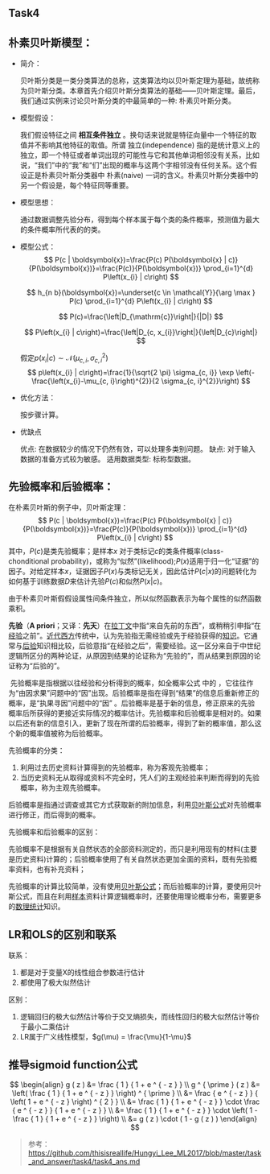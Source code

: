 ## Task4

## 朴素贝叶斯模型：

- 简介：

  贝叶斯分类是一类分类算法的总称，这类算法均以贝叶斯定理为基础，故统称为贝叶斯分类。本章首先介绍贝叶斯分类算法的基础——贝叶斯定理。最后，我们通过实例来讨论贝叶斯分类的中最简单的一种: 朴素贝叶斯分类。

- 模型假设：

  我们假设特征之间  **相互条件独立** 。换句话来说就是特征向量中一个特征的取值并不影响其他特征的取值。所谓 独立(independence) 指的是统计意义上的独立，即一个特征或者单词出现的可能性与它和其他单词相邻没有关系，比如说，“我们”中的“我”和“们”出现的概率与这两个字相邻没有任何关系。这个假设正是朴素贝叶斯分类器中 朴素(naive) 一词的含义。朴素贝叶斯分类器中的另一个假设是，每个特征同等重要。

  

- 模型思想：

  通过数据调整先验分布，得到每个样本属于每个类的条件概率，预测值为最大的条件概率所代表的的类。

- 模型公式：
  $$
  P(c | \boldsymbol{x})=\frac{P(c) P(\boldsymbol{x} | c)}{P(\boldsymbol{x})}=\frac{P(c)}{P(\boldsymbol{x})} \prod_{i=1}^{d} P\left(x_{i} | c\right)
  $$

  $$
  h_{n b}(\boldsymbol{x})=\underset{c \in \mathcal{Y}}{\arg \max } P(c) \prod_{i=1}^{d} P\left(x_{i} | c\right)
  $$

  $$
  P(c)=\frac{\left|D_{\mathrm{c}}\right|}{|D|}
  $$

  $$
  P\left(x_{i} | c\right)=\frac{\left|D_{c, x_{i}}\right|}{\left|D_{c}\right|}
  $$

  假定$p\left(x_{i} | c\right) \sim \mathcal{N}\left(\mu_{c, i}, \sigma_{c, i}^{2}\right)$
  $$
  p\left(x_{i} | c\right)=\frac{1}{\sqrt{2 \pi} \sigma_{c, i}} \exp \left(-\frac{\left(x_{i}-\mu_{c, i}\right)^{2}}{2 \sigma_{c, i}^{2}}\right)
  $$

- 优化方法：

  按步骤计算。

- 优缺点

  优点: 在数据较少的情况下仍然有效，可以处理多类别问题。
  缺点: 对于输入数据的准备方式较为敏感。
  适用数据类型: 标称型数据。

## 先验概率和后验概率：

在朴素贝叶斯的例子中，贝叶斯定理：
$$
P(c | \boldsymbol{x})=\frac{P(c) P(\boldsymbol{x} | c)}{P(\boldsymbol{x})}=\frac{P(c)}{P(\boldsymbol{x})} \prod_{i=1}^{d} P\left(x_{i} | c\right)
$$
其中，$P(c)$是类先验概率；是样本$x$ 对于类标记$c$的类条件概率(class-chonditional probability)，或称为“似然”(likelihood);$P(x)$适用于归一化“证据”的因子。对给定样本$x$，证据因子$P(x)$与类标记无关，因此估计$P(c|x)$的问题转化为如何基于训练数据$D$来估计先验$P(c)$和似然$P(x|c)$。

由于朴素贝叶斯假假设属性间条件独立，所以似然函数表示为每个属性的似然函数乘积。

**先验**（**A priori**；又译：**先天**）在[拉丁文](http://zh.wikipedia.org/wiki/拉丁文)中指“来自先前的东西”，或稍稍引申指“在[经验](http://zh.wikipedia.org/wiki/經驗)之前”。[近代](http://zh.wikipedia.org/wiki/近代)[西方](http://zh.wikipedia.org/wiki/西方)传统中，认为先验指无需经验或先于经验获得的[知识](http://zh.wikipedia.org/wiki/知识)。它通常与[后验](http://zh.wikipedia.org/w/index.php?title=后验&action=edit&redlink=1)知识相比较，后验意指“在经验之后”，需要经验。这一区分来自于中世纪逻辑所区分的两种论证，从原因到结果的论证称为“先验的”，而从结果到原因的论证称为“后验的”。

​    先验概率是指根据以往经验和分析得到的概率，如全概率公式 中的 ，它往往作为“由因求果”问题中的“因”出现。后验概率是指在得到“结果”的信息后重新修正的概率，是“执果寻因”问题中的“因” 。后验概率是基于新的信息，修正原来的先验概率后所获得的更接近实际情况的概率估计。先验概率和后验概率是相对的。如果以后还有新的信息引入，更新了现在所谓的后验概率，得到了新的概率值，那么这个新的概率值被称为后验概率。

先验概率的分类：

1. 利用过去历史资料计算得到的先验概率，称为客观先验概率；
2. 当历史资料无从取得或资料不完全时，凭人们的主观经验来判断而得到的先验概率，称为主观先验概率。

后验概率是指通过调查或其它方式获取新的附加信息，利用[贝叶斯公式](http://wiki.mbalib.com/wiki/贝叶斯公式)对先验概率进行修正，而后得到的概率。

先验概率和后验概率的区别：

先验概率不是根据有关自然状态的全部资料测定的，而只是利用现有的材料(主要是历史资料)计算的；后验概率使用了有关自然状态更加全面的资料，既有先验概率资料，也有补充资料；

先验概率的计算比较简单，没有使用[贝叶斯公式](http://wiki.mbalib.com/wiki/贝叶斯公式)；而后验概率的计算，要使用贝叶斯公式，而且在利用[样本](http://wiki.mbalib.com/wiki/样本)资料计算逻辑概率时，还要使用理论概率分布，需要更多的[数理统计](http://wiki.mbalib.com/wiki/数理统计)知识。

## LR和OLS的区别和联系

联系：

1. 都是对于变量X的线性组合参数进行估计
2. 都使用了极大似然估计

区别：

1. 逻辑回归的极大似然估计等价于交叉熵损失，而线性回归的极大似然估计等价于最小二乘估计
2. LR属于广义线性模型，$g(\mu) = \frac{\mu}{1-\mu}$

## 推导sigmoid function公式

$$
\begin{align}  
 g ( z ) &= \frac { 1 } { 1 + e ^ { - z } }  \\ 
  g ^ { \prime } ( z ) &= \left( \frac { 1 } { 1 + e ^ { - z } } \right) ^ { \prime } \\
 &= \frac { e ^ { - z } } { \left( 1 + e ^ { - z } \right) ^ { 2 } }  \\ 
 &= \frac { 1 } { 1 + e ^ { - z } } \cdot \frac { e ^ { - z } } { 1 + e ^ { - z } } \\
 &= \frac { 1 } { 1 + e ^ { - z } } \cdot \left( 1 - \frac { 1 } { 1 + e ^ { - z } } \right)  \\ 
  &= g ( z ) \cdot ( 1 - g ( z ) ) 
 \end{align}
$$

> 参考：https://github.com/thisisreallife/Hungyi_Lee_ML2017/blob/master/task_and_answer/task4/task4_ans.md
